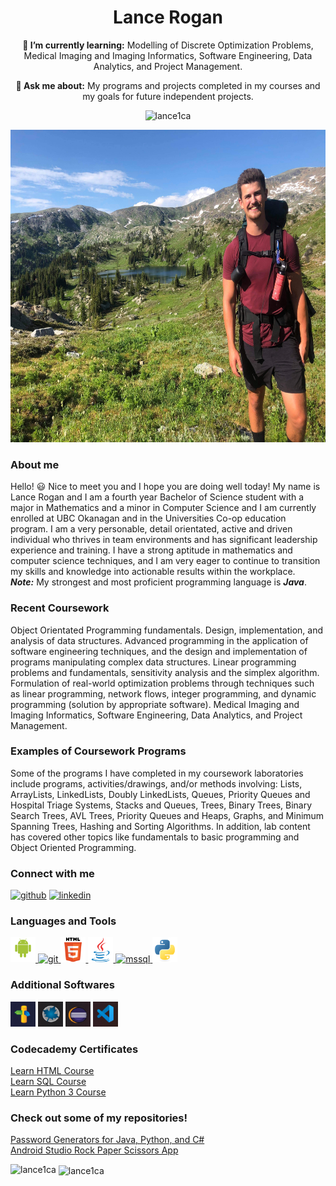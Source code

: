 <h1 align="center"> Lance Rogan </h1>
<p align="center">
<b>🌱 I’m currently learning:</b> Modelling of Discrete Optimization Problems, Medical Imaging and Imaging Informatics, Software Engineering, Data Analytics, and Project Management.</p>
<p align="center">
  <b>💬 Ask me about:</b> My programs and projects completed in my courses and my goals for future independent projects.
  </p>
<p align="center"> <img src="https://komarev.com/ghpvc/?username=lance1ca&label=Profile%20views&color=0e75b6&style=flat" alt="lance1ca" /> </p>

<p align="center"><img src="https://github.com/lance1ca/lance1ca/blob/main/images/LR%20-%20Hiking.jpeg" alt="hiking" width="700" height="500" /></p>

<h3>About me</h3>
<p>
  
Hello! 😃 Nice to meet you and I hope you are doing well today! My name is Lance Rogan and I am a fourth year Bachelor of Science student with a major in Mathematics and a minor in Computer Science and I am currently enrolled at UBC Okanagan and in the Universities Co-op education program. I am a very personable, detail orientated, active and driven individual who thrives in team environments and has significant leadership experience and training. I have a strong aptitude in mathematics and computer science techniques, and I am very eager to continue to transition my skills and knowledge into actionable results within the workplace.
  <br>
  ***Note:*** My strongest and most proficient programming language is ***Java***.

</p>

<h3>Recent Coursework</h3>
<p>
  
Object Orientated Programming fundamentals. Design, implementation, and analysis of data structures. Advanced programming in the application of software engineering techniques, and the design and implementation of programs manipulating complex data structures. Linear programming problems and fundamentals, sensitivity analysis and the simplex algorithm. Formulation of real-world optimization problems through techniques such as linear programming, network flows, integer programming, and dynamic programming (solution by appropriate software). Medical Imaging and Imaging Informatics, Software Engineering, Data Analytics, and Project Management.

</p>

<h3>Examples of Coursework Programs</h3>
<p>
  
Some of the programs I have completed in my coursework laboratories include programs, activities/drawings, and/or methods involving: Lists, ArrayLists, LinkedLists, Doubly LinkedLists, Queues, Priority Queues and Hospital Triage Systems, Stacks and Queues, Trees, Binary Trees, Binary Search Trees, AVL Trees, Priority Queues and Heaps, Graphs, and Minimum Spanning Trees, Hashing and Sorting Algorithms. In addition, lab content has covered other topics like fundamentals to basic programming and Object Oriented Programming.

</p>

<h3 align="left">Connect with me</h3>

[<img src='https://cdn.jsdelivr.net/npm/simple-icons@3.0.1/icons/github.svg' alt='github' height='40'>](https://github.com/lance1ca)  [<img src='https://raw.githubusercontent.com/rahuldkjain/github-profile-readme-generator/master/src/images/icons/Social/linked-in-alt.svg' alt='linkedin' height='40'>](https://www.linkedin.com/in/lance-rogan/)  

<h3 align="left">Languages and Tools</h3>
<p align="left"> <a href="https://developer.android.com" target="_blank" rel="noreferrer"> <img src="https://raw.githubusercontent.com/devicons/devicon/master/icons/android/android-original-wordmark.svg" alt="android" width="40" height="40"/> </a> <a href="https://git-scm.com/" target="_blank" rel="noreferrer"> <img src="https://www.vectorlogo.zone/logos/git-scm/git-scm-icon.svg" alt="git" width="40" height="40"/> </a> <a href="https://www.w3.org/html/" target="_blank" rel="noreferrer"> <img src="https://raw.githubusercontent.com/devicons/devicon/master/icons/html5/html5-original-wordmark.svg" alt="html5" width="40" height="40"/> </a> <a href="https://www.java.com" target="_blank" rel="noreferrer"> <img src="https://raw.githubusercontent.com/devicons/devicon/master/icons/java/java-original.svg" alt="java" width="40" height="40"/> </a> <a href="https://www.microsoft.com/en-us/sql-server" target="_blank" rel="noreferrer"> <img src="https://www.svgrepo.com/show/303229/microsoft-sql-server-logo.svg" alt="mssql" width="40" height="40"/> </a> <a href="https://www.python.org" target="_blank" rel="noreferrer"> <img src="https://raw.githubusercontent.com/devicons/devicon/master/icons/python/python-original.svg" alt="python" width="40" height="40"/> </a> </p>


<h3 align="left">Additional Softwares</h3>
<p align="left">
<a href="https://www.ibm.com/ca-en/products/ilog-cplex-optimization-studio" target="_blank" rel="noreferrer"><img src="https://github.com/lance1ca/lance1ca/blob/main/images/IBM_ILOG_CPLEX.png" alt="IBM" width="40" height="40"/></a> <a href="https://www.maplesoft.com/" target="_blank" rel="noreferrer"><img src="https://github.com/lance1ca/lance1ca/blob/main/images/Maple.png" alt="maple" width="40" height="40"/></a> <a href="https://www.eclipse.org/ide/" target="_blank" rel="noreferrer"><img src="https://github.com/lance1ca/lance1ca/blob/main/images/Eclipse.png" alt="eclipse" width="40" height="40"/></a> <a href="https://code.visualstudio.com/" target="_blank" rel="noreferrer"><img src="https://github.com/lance1ca/lance1ca/blob/main/images/VS.png" alt="vs" width="40" height="40"/></a> 
  
  <h3 align="left">Codecademy Certificates</h3>
  <a href="https://www.codecademy.com/profiles/lance1ca/certificates/9eb0741e5ebef1f9f58a53bfac67d3a7">Learn HTML Course</a>
  <br>
  <a href="https://www.codecademy.com/profiles/lance1ca/certificates/042a4e5884e3eb6ea1f2a12be6abb851">Learn SQL Course</a>
    <br>
  <a href="https://www.codecademy.com/profiles/lance1ca/certificates/6c152bd262967f8c941c9707ed636bda">Learn Python 3 Course</a>
  
   <h3 align="left">Check out some of my repositories!</h3>
  <a href="https://github.com/lance1ca/Password-Generators">Password Generators for Java, Python, and C#</a>
  <br>
  <a href="https://github.com/lance1ca/RockPaperScissorsApp">Android Studio Rock Paper Scissors App</a>
  
  
</p>

<p><img align="left" src="https://github-readme-stats.vercel.app/api/top-langs?username=lance1ca&show_icons=true&locale=en&layout=compact" alt="lance1ca" /></p>

<p>&nbsp;<img align="center" src="https://github-readme-stats.vercel.app/api?username=lance1ca&show_icons=true&locale=en" alt="lance1ca" /></p>
